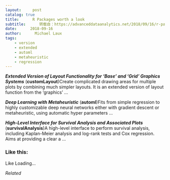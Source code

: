 ```yaml
---
layout:     post
catalog: true
title:      R Packages worth a look
subtitle:      转载自：https://advanceddataanalytics.net/2018/09/16/r-packages-worth-a-look-1274/
date:      2018-09-16
author:      Michael Laux
tags:
    - version
    - extended
    - automl
    - metaheuristic
    - regression
---
```


***Extended Version of Layout Functionality for ‘Base’ and ‘Grid’ Graphics Systems*** (**customLayout**)Create complicated drawing areas for multiple plots by combining much simpler layouts. It is an extended version of layout function from the ‘graphics’ …

***Deep Learning with Metaheuristic*** (**automl**)Fits from simple regression to highly customizable deep neural networks either with gradient descent or metaheuristic, using automatic hyper parameters …

***High-Level Interface for Survival Analysis and Associated Plots*** (**survivalAnalysis**)A high-level interface to perform survival analysis, including Kaplan-Meier analysis and log-rank tests and Cox regression. Aims at providing a clear a …





### Like this:

Like Loading...


*Related*

